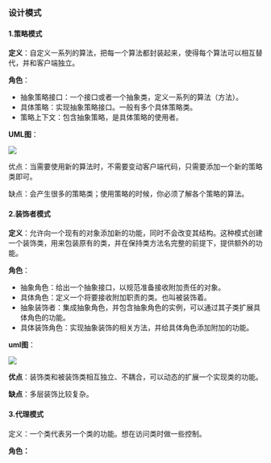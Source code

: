 ### 设计模式

#### 1.策略模式

**定义**：自定义一系列的算法，把每一个算法都封装起来，使得每个算法可以相互替代，并和客户端独立。

**角色**：

- 抽象策略接口：一个接口或者一个抽象类，定义一系列的算法（方法）。
- 具体策略：实现抽象策略接口。一般有多个具体策略类。
- 策略上下文：包含抽象策略，是具体策略的使用者。

**UML图**：

![](E:\docs\learn\photos\pattern\策略模式.png)

优点：当需要使用新的算法时，不需要变动客户端代码，只需要添加一个新的策略类即可。

缺点：会产生很多的策略类；使用策略的时候，你必须了解各个策略的算法。

#### 2.装饰者模式

**定义**：允许向一个现有的对象添加新的功能，同时不会改变其结构。这种模式创建一个装饰类，用来包装原有的类，并在保持类方法名完整的前提下，提供额外的功能。

**角色**：

- 抽象角色：给出一个抽象接口，以规范准备接收附加责任的对象。
- 具体角色：定义一个将要接收附加职责的类。也叫被装饰着。
- 抽象装饰者：集成抽象角色，并包含抽象角色的实例，可以通过其子类扩展具体角色的功能。
- 具体装饰角色：实现抽象装饰的相关方法，并给具体角色添加附加的功能。

**uml图**：

![](E:\docs\learn\photos\pattern\装饰者.png)

**优点**：装饰类和被装饰类相互独立、不耦合，可以动态的扩展一个实现类的功能。

**缺点**：多层装饰比较复杂。

#### **3.代理模式**

定义：一个类代表另一个类的功能。想在访问类时做一些控制。

**角色：**

